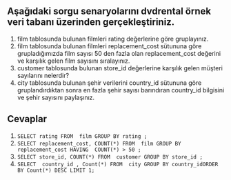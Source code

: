 ## Aşağıdaki sorgu senaryolarını dvdrental örnek veri tabanı üzerinden gerçekleştiriniz.

1. film tablosunda bulunan filmleri rating değerlerine göre gruplayınız.
2. film tablosunda bulunan filmleri replacement_cost sütununa göre grupladığımızda film sayısı 50 den fazla olan replacement_cost değerini ve karşılık gelen film sayısını sıralayınız.
3. customer tablosunda bulunan store_id değerlerine karşılık gelen müşteri sayılarını nelerdir? 
4. city tablosunda bulunan şehir verilerini country_id sütununa göre gruplandırdıktan sonra en fazla şehir sayısı barındıran country_id bilgisini ve şehir sayısını paylaşınız.

## Cevaplar
1. `SELECT rating FROM  film GROUP BY rating ; `
2. `SELECT replacement_cost, COUNT(*) FROM  film GROUP BY replacement_cost HAVING  COUNT(*) > 50 ;`
3. `SELECT store_id, COUNT(*) FROM  customer GROUP BY store_id ;`
4. `SELECT  country_id , Count(*) FROM  city GROUP BY country_idORDER BY Count(*) DESC LIMIT 1;`


